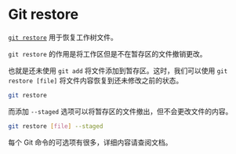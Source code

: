 # Git restore

[`git restore`](https://git-scm.com/docs/git-restore) 用于恢复工作树文件。

`git restore` 的作用是将工作区但是不在暂存区的文件撤销更改。

也就是还未使用 `git add` 将文件添加到暂存区。这时，我们可以使用 `git restore [file]` 将文件内容恢复到还未修改之前的状态。

```bash
git restore
```

而添加 `--staged` 选项可以将暂存区的文件撤出，但不会更改文件的内容。

```bash
git restore [file] --staged
```

每个 Git 命令的可选项有很多，详细内容请查阅文档。
